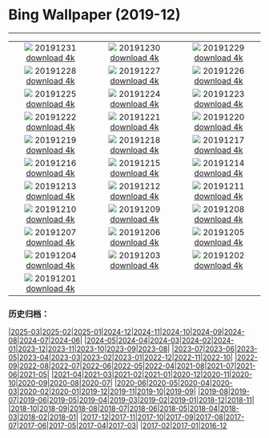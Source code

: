 # Bing Wallpaper (2019-12)
**************
| | | |
| :----: | :----: | :----: |
| ![](https://www.bing.com/th?id=OHR.SnowHare_ZH-CN9767012872_1920x1080.jpg) 20191231 [download 4k](https://www.bing.com/th?id=OHR.SnowHare_ZH-CN9767012872_UHD.jpg) | ![](https://www.bing.com/th?id=OHR.NYEBacknang_ZH-CN6301969939_1920x1080.jpg) 20191230 [download 4k](https://www.bing.com/th?id=OHR.NYEBacknang_ZH-CN6301969939_UHD.jpg) | ![](https://www.bing.com/th?id=OHR.SkyIslands_ZH-CN6229467399_1920x1080.jpg) 20191229 [download 4k](https://www.bing.com/th?id=OHR.SkyIslands_ZH-CN6229467399_UHD.jpg) |
| ![](https://www.bing.com/th?id=OHR.RamsauHinterseeEislauf_ZH-CN9685733410_1920x1080.jpg) 20191228 [download 4k](https://www.bing.com/th?id=OHR.RamsauHinterseeEislauf_ZH-CN9685733410_UHD.jpg) | ![](https://www.bing.com/th?id=OHR.TrumpeterWinter_ZH-CN6156392179_1920x1080.jpg) 20191227 [download 4k](https://www.bing.com/th?id=OHR.TrumpeterWinter_ZH-CN6156392179_UHD.jpg) | ![](https://www.bing.com/th?id=OHR.FrozenTree_ZH-CN9591258534_1920x1080.jpg) 20191226 [download 4k](https://www.bing.com/th?id=OHR.FrozenTree_ZH-CN9591258534_UHD.jpg) |
| ![](https://www.bing.com/th?id=OHR.SloveniaAlps_ZH-CN6052706424_1920x1080.jpg) 20191225 [download 4k](https://www.bing.com/th?id=OHR.SloveniaAlps_ZH-CN6052706424_UHD.jpg) | ![](https://www.bing.com/th?id=OHR.WarsawXmas_ZH-CN5981724395_1920x1080.jpg) 20191224 [download 4k](https://www.bing.com/th?id=OHR.WarsawXmas_ZH-CN5981724395_UHD.jpg) | ![](https://www.bing.com/th?id=OHR.ReindeerNorway_ZH-CN5913190372_1920x1080.jpg) 20191223 [download 4k](https://www.bing.com/th?id=OHR.ReindeerNorway_ZH-CN5913190372_UHD.jpg) |
| ![](https://www.bing.com/th?id=OHR.AiringGrievances_ZH-CN5830208720_1920x1080.jpg) 20191222 [download 4k](https://www.bing.com/th?id=OHR.AiringGrievances_ZH-CN5830208720_UHD.jpg) | ![](https://www.bing.com/th?id=OHR.Dongzhi2019_ZH-CN6252826480_1920x1080.jpg) 20191221 [download 4k](https://www.bing.com/th?id=OHR.Dongzhi2019_ZH-CN6252826480_UHD.jpg) | ![](https://www.bing.com/th?id=OHR.RealSnowflake_ZH-CN5687037252_1920x1080.jpg) 20191220 [download 4k](https://www.bing.com/th?id=OHR.RealSnowflake_ZH-CN5687037252_UHD.jpg) |
| ![](https://www.bing.com/th?id=OHR.MauiEucalyptus_ZH-CN5616197787_1920x1080.jpg) 20191219 [download 4k](https://www.bing.com/th?id=OHR.MauiEucalyptus_ZH-CN5616197787_UHD.jpg) | ![](https://www.bing.com/th?id=OHR.ValleyForge_ZH-CN8129420249_1920x1080.jpg) 20191218 [download 4k](https://www.bing.com/th?id=OHR.ValleyForge_ZH-CN8129420249_UHD.jpg) | ![](https://www.bing.com/th?id=OHR.HallXmasMarket_ZH-CN8059544504_1920x1080.jpg) 20191217 [download 4k](https://www.bing.com/th?id=OHR.HallXmasMarket_ZH-CN8059544504_UHD.jpg) |
| ![](https://www.bing.com/th?id=OHR.TempleofSaturn_ZH-CN7983217544_1920x1080.jpg) 20191216 [download 4k](https://www.bing.com/th?id=OHR.TempleofSaturn_ZH-CN7983217544_UHD.jpg) | ![](https://www.bing.com/th?id=OHR.ReconciliationDay_ZH-CN7914130812_1920x1080.jpg) 20191215 [download 4k](https://www.bing.com/th?id=OHR.ReconciliationDay_ZH-CN7914130812_UHD.jpg) | ![](https://www.bing.com/th?id=OHR.NutsWeekend_ZH-CN7847508117_1920x1080.jpg) 20191214 [download 4k](https://www.bing.com/th?id=OHR.NutsWeekend_ZH-CN7847508117_UHD.jpg) |
| ![](https://www.bing.com/th?id=OHR.SpruceGrouse_ZH-CN7756892167_1920x1080.jpg) 20191213 [download 4k](https://www.bing.com/th?id=OHR.SpruceGrouse_ZH-CN7756892167_UHD.jpg) | ![](https://www.bing.com/th?id=OHR.LandwasserViaduct_ZH-CN7692075960_1920x1080.jpg) 20191212 [download 4k](https://www.bing.com/th?id=OHR.LandwasserViaduct_ZH-CN7692075960_UHD.jpg) | ![](https://www.bing.com/th?id=OHR.SheepCoteClod_ZH-CN7630556554_1920x1080.jpg) 20191211 [download 4k](https://www.bing.com/th?id=OHR.SheepCoteClod_ZH-CN7630556554_UHD.jpg) |
| ![](https://www.bing.com/th?id=OHR.TengbocheMonastery_ZH-CN7555740661_1920x1080.jpg) 20191210 [download 4k](https://www.bing.com/th?id=OHR.TengbocheMonastery_ZH-CN7555740661_UHD.jpg) | ![](https://www.bing.com/th?id=OHR.Seidenschwanz_ZH-CN7486965726_1920x1080.jpg) 20191209 [download 4k](https://www.bing.com/th?id=OHR.Seidenschwanz_ZH-CN7486965726_UHD.jpg) | ![](https://www.bing.com/th?id=OHR.BlueChip_ZH-CN7376022522_1920x1080.jpg) 20191208 [download 4k](https://www.bing.com/th?id=OHR.BlueChip_ZH-CN7376022522_UHD.jpg) |
| ![](https://www.bing.com/th?id=OHR.PurpleWeekend_ZH-CN7324572668_1920x1080.jpg) 20191207 [download 4k](https://www.bing.com/th?id=OHR.PurpleWeekend_ZH-CN7324572668_UHD.jpg) | ![](https://www.bing.com/th?id=OHR.KochiFall_ZH-CN7256567323_1920x1080.jpg) 20191206 [download 4k](https://www.bing.com/th?id=OHR.KochiFall_ZH-CN7256567323_UHD.jpg) | ![](https://www.bing.com/th?id=OHR.NambungPinnacles_ZH-CN7198283991_1920x1080.jpg) 20191205 [download 4k](https://www.bing.com/th?id=OHR.NambungPinnacles_ZH-CN7198283991_UHD.jpg) |
| ![](https://www.bing.com/th?id=OHR.CanadaTreeFarm_ZH-CN6478268657_1920x1080.jpg) 20191204 [download 4k](https://www.bing.com/th?id=OHR.CanadaTreeFarm_ZH-CN6478268657_UHD.jpg) | ![](https://www.bing.com/th?id=OHR.RhinosOxpecker_ZH-CN6392794613_1920x1080.jpg) 20191203 [download 4k](https://www.bing.com/th?id=OHR.RhinosOxpecker_ZH-CN6392794613_UHD.jpg) | ![](https://www.bing.com/th?id=OHR.PuffinSharing_ZH-CN6330890743_1920x1080.jpg) 20191202 [download 4k](https://www.bing.com/th?id=OHR.PuffinSharing_ZH-CN6330890743_UHD.jpg) |
| ![](https://www.bing.com/th?id=OHR.PortlandDawn_ZH-CN6187930845_1920x1080.jpg) 20191201 [download 4k](https://www.bing.com/th?id=OHR.PortlandDawn_ZH-CN6187930845_UHD.jpg) |  |  |

### 历史归档：

|[2025-03](bing/2025-03/2025-03.md)|[2025-02](bing/2025-02/2025-02.md)|[2025-01](bing/2025-01/2025-01.md)|[2024-12](bing/2024-12/2024-12.md)|[2024-11](bing/2024-11/2024-11.md)|[2024-10](bing/2024-10/2024-10.md)|[2024-09](bing/2024-09/2024-09.md)|[2024-08](bing/2024-08/2024-08.md)|[2024-07](bing/2024-07/2024-07.md)|[2024-06](bing/2024-06/2024-06.md)|
|[2024-05](bing/2024-05/2024-05.md)|[2024-04](bing/2024-04/2024-04.md)|[2024-03](bing/2024-03/2024-03.md)|[2024-02](bing/2024-02/2024-02.md)|[2024-01](bing/2024-01/2024-01.md)|[2023-12](bing/2023-12/2023-12.md)|[2023-11](bing/2023-11/2023-11.md)|[2023-10](bing/2023-10/2023-10.md)|[2023-09](bing/2023-09/2023-09.md)|[2023-08](bing/2023-08/2023-08.md)|
|[2023-07](bing/2023-07/2023-07.md)|[2023-06](bing/2023-06/2023-06.md)|[2023-05](bing/2023-05/2023-05.md)|[2023-04](bing/2023-04/2023-04.md)|[2023-03](bing/2023-03/2023-03.md)|[2023-02](bing/2023-02/2023-02.md)|[2023-01](bing/2023-01/2023-01.md)|[2022-12](bing/2022-12/2022-12.md)|[2022-11](bing/2022-11/2022-11.md)|[2022-10](bing/2022-10/2022-10.md)|
|[2022-09](bing/2022-09/2022-09.md)|[2022-08](bing/2022-08/2022-08.md)|[2022-07](bing/2022-07/2022-07.md)|[2022-06](bing/2022-06/2022-06.md)|[2022-05](bing/2022-05/2022-05.md)|[2022-04](bing/2022-04/2022-04.md)|[2021-08](bing/2021-08/2021-08.md)|[2021-07](bing/2021-07/2021-07.md)|[2021-06](bing/2021-06/2021-06.md)|[2021-05](bing/2021-05/2021-05.md)|
|[2021-04](bing/2021-04/2021-04.md)|[2021-03](bing/2021-03/2021-03.md)|[2021-02](bing/2021-02/2021-02.md)|[2021-01](bing/2021-01/2021-01.md)|[2020-12](bing/2020-12/2020-12.md)|[2020-11](bing/2020-11/2020-11.md)|[2020-10](bing/2020-10/2020-10.md)|[2020-09](bing/2020-09/2020-09.md)|[2020-08](bing/2020-08/2020-08.md)|[2020-07](bing/2020-07/2020-07.md)|
|[2020-06](bing/2020-06/2020-06.md)|[2020-05](bing/2020-05/2020-05.md)|[2020-04](bing/2020-04/2020-04.md)|[2020-03](bing/2020-03/2020-03.md)|[2020-02](bing/2020-02/2020-02.md)|[2020-01](bing/2020-01/2020-01.md)|[2019-12](bing/2019-12/2019-12.md)|[2019-11](bing/2019-11/2019-11.md)|[2019-10](bing/2019-10/2019-10.md)|[2019-09](bing/2019-09/2019-09.md)|
|[2019-08](bing/2019-08/2019-08.md)|[2019-07](bing/2019-07/2019-07.md)|[2019-06](bing/2019-06/2019-06.md)|[2019-05](bing/2019-05/2019-05.md)|[2019-04](bing/2019-04/2019-04.md)|[2019-03](bing/2019-03/2019-03.md)|[2019-02](bing/2019-02/2019-02.md)|[2019-01](bing/2019-01/2019-01.md)|[2018-12](bing/2018-12/2018-12.md)|[2018-11](bing/2018-11/2018-11.md)|
|[2018-10](bing/2018-10/2018-10.md)|[2018-09](bing/2018-09/2018-09.md)|[2018-08](bing/2018-08/2018-08.md)|[2018-07](bing/2018-07/2018-07.md)|[2018-06](bing/2018-06/2018-06.md)|[2018-05](bing/2018-05/2018-05.md)|[2018-04](bing/2018-04/2018-04.md)|[2018-03](bing/2018-03/2018-03.md)|[2018-02](bing/2018-02/2018-02.md)|[2018-01](bing/2018-01/2018-01.md)|
|[2017-12](bing/2017-12/2017-12.md)|[2017-11](bing/2017-11/2017-11.md)|[2017-10](bing/2017-10/2017-10.md)|[2017-09](bing/2017-09/2017-09.md)|[2017-08](bing/2017-08/2017-08.md)|[2017-07](bing/2017-07/2017-07.md)|[2017-06](bing/2017-06/2017-06.md)|[2017-05](bing/2017-05/2017-05.md)|[2017-04](bing/2017-04/2017-04.md)|[2017-03](bing/2017-03/2017-03.md)|
|[2017-02](bing/2017-02/2017-02.md)|[2017-01](bing/2017-01/2017-01.md)|[2016-12](bing/2016-12/2016-12.md)
